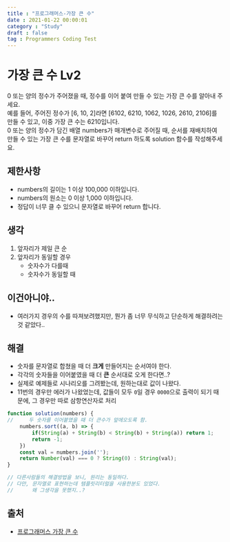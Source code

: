 ```yaml
---
title : "프로그래머스-가장 큰 수"
date : 2021-01-22 00:00:01
category : "Study"
draft : false
tag : Programmers Coding Test
--- 
```


# 가장 큰 수 Lv2
0 또는 양의 정수가 주어졌을 때, 정수를 이어 붙여 만들 수 있는 가장 큰 수를 알아내 주세요.
<br>
예를 들어, 주어진 정수가 [6, 10, 2]라면 [6102, 6210, 1062, 1026, 2610, 2106]를 만들 수 있고, 이중 가장 큰 수는 6210입니다.
<br>
0 또는 양의 정수가 담긴 배열 numbers가 매개변수로 주어질 때, 순서를 재배치하여 만들 수 있는 가장 큰 수를 문자열로 바꾸어 return 하도록 solution 함수를 작성해주세요.

## 제한사항
* numbers의 길이는 1 이상 100,000 이하입니다.
* numbers의 원소는 0 이상 1,000 이하입니다.
* 정답이 너무 클 수 있으니 문자열로 바꾸어 return 합니다.

## 생각
1. 앞자리가 제일 큰 순
2. 앞자리가 동일할 경우
    * 숫자수가 다를때
    * 숫자수가 동일할 때

## 이건아니야..
* 여러가지 경우의 수를 따져보려했지만, 뭔가 좀 너무 무식하고 단순하게 해결하려는 것 같았다..

## 해결
* 숫자를 문자열로 합쳤을 때 더 **크게** 만들어지는 순서여야 한다.
* 각각의 숫자들을 이어붙였을 때 더 **큰** 순서대로 오게 한다면..?
* 실제로 예제들로 시나리오를 그려봤는데, 원하는대로 값이 나왔다.
* 11번의 경우만 에러가 나왔었는데, 값들이 모두 `0`일 경우 `0000`으로 출력이 되기 때문에, 그 경우만 따로 삼항연산자로 처리

```js
function solution(numbers) {
//     두 숫자를 이어붙였을 때 더 큰수가 앞에오도록 함.
    numbers.sort((a, b) => {
        if(String(a) + String(b) < String(b) + String(a)) return 1;
        return -1;
    })
    const val = numbers.join('');
    return Number(val) === 0 ? String(0) : String(val);
}

// 다른사람들의 해결방법을 보니, 원리는 동일하다.
// 다만, 문자열로 표현하는데 템플릿리터럴을 사용한분도 있었다.
//      왜 그생각을 못했지..?
```

## 출처
* [프로그래머스 가장 큰 수](https://programmers.co.kr/learn/courses/30/lessons/42746)